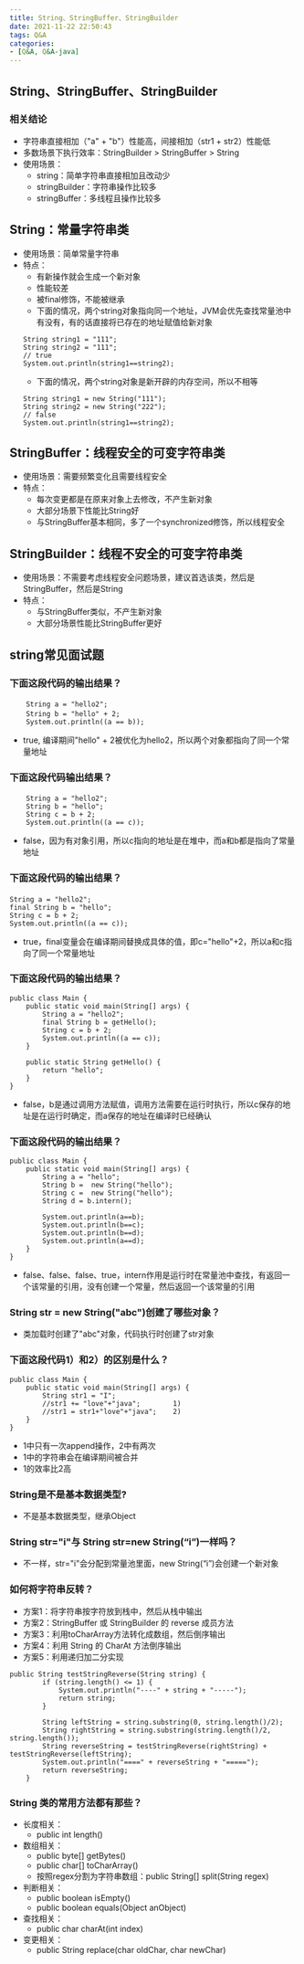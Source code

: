 ```yaml
---
title: String、StringBuffer、StringBuilder
date: 2021-11-22 22:50:43
tags: Q&A
categories:
- [Q&A, Q&A-java]
---
```


## String、StringBuffer、StringBuilder
### 相关结论
* 字符串直接相加（"a" + "b"）性能高，间接相加（str1 + str2）性能低
* 多数场景下执行效率：StringBuilder > StringBuffer > String
* 使用场景：
    * string：简单字符串直接相加且改动少
    * stringBuilder：字符串操作比较多
    * stringBuffer：多线程且操作比较多

## String：常量字符串类
* 使用场景：简单常量字符串
* 特点：
    * 有新操作就会生成一个新对象
    * 性能较差
    * 被final修饰，不能被继承
    * 下面的情况，两个string对象指向同一个地址，JVM会优先查找常量池中有没有，有的话直接将已存在的地址赋值给新对象
    ```
    String string1 = "111";
    String string2 = "111";
    // true
    System.out.println(string1==string2);
    ```
    * 下面的情况，两个string对象是新开辟的内存空间，所以不相等
    ```
    String string1 = new String("111");
    String string2 = new String("222");
    // false
    System.out.println(string1==string2);
    ```

## StringBuffer：线程安全的可变字符串类
* 使用场景：需要频繁变化且需要线程安全
* 特点：
    * 每次变更都是在原来对象上去修改，不产生新对象
    * 大部分场景下性能比String好
    * 与StringBuffer基本相同，多了一个synchronized修饰，所以线程安全

## StringBuilder：线程不安全的可变字符串类
* 使用场景：不需要考虑线程安全问题场景，建议首选该类，然后是StringBuffer，然后是String
* 特点：
    * 与StringBuffer类似，不产生新对象
    * 大部分场景性能比StringBuffer更好

## string常见面试题
### 下面这段代码的输出结果？
```
    String a = "hello2"; 　　
    String b = "hello" + 2; 　　
    System.out.println((a == b));
```
* true, 编译期间"hello" + 2被优化为hello2，所以两个对象都指向了同一个常量地址

### 下面这段代码输出结果？
```
    String a = "hello2"; 　  
    String b = "hello";       
    String c = b + 2;       
    System.out.println((a == c));
```
* false，因为有对象引用，所以c指向的地址是在堆中，而a和b都是指向了常量地址

### 下面这段代码的输出结果？
```
String a = "hello2";   　
final String b = "hello";       
String c = b + 2;      
System.out.println((a == c));
```
* true，final变量会在编译期间替换成具体的值，即c="hello"+2，所以a和c指向了同一个常量地址

### 下面这段代码的输出结果？
```
public class Main {
    public static void main(String[] args) {
        String a = "hello2";
        final String b = getHello();
        String c = b + 2;
        System.out.println((a == c));
    }

    public static String getHello() {
        return "hello";
    }
}
```
* false，b是通过调用方法赋值，调用方法需要在运行时执行，所以c保存的地址是在运行时确定，而a保存的地址在编译时已经确认

### 下面这段代码的输出结果？
```
public class Main {
    public static void main(String[] args) {
        String a = "hello";
        String b =  new String("hello");
        String c =  new String("hello");
        String d = b.intern();

        System.out.println(a==b);
        System.out.println(b==c);
        System.out.println(b==d);
        System.out.println(a==d);
    }
}
```
* false、false、false、true，intern作用是运行时在常量池中查找，有返回一个该常量的引用，没有创建一个常量，然后返回一个该常量的引用

### String str = new String("abc")创建了哪些对象？
* 类加载时创建了"abc"对象，代码执行时创建了str对象

### 下面这段代码1）和2）的区别是什么？
```
public class Main {
    public static void main(String[] args) {
        String str1 = "I";
        //str1 += "love"+"java";        1)
        //str1 = str1+"love"+"java";    2)      
    }
}
```
* 1中只有一次append操作，2中有两次
* 1中的字符串会在编译期间被合并
* 1的效率比2高

### String是不是基本数据类型?
* 不是基本数据类型，继承Object


### String str="i"与 String str=new String(“i”)一样吗？
* 不一样，str="i"会分配到常量池里面，new String(“i”)会创建一个新对象

### 如何将字符串反转？
* 方案1：将字符串按字符放到栈中，然后从栈中输出
* 方案2：StringBuffer 或 StringBuilder 的 reverse 成员方法
* 方案3：利用toCharArray方法转化成数组，然后倒序输出
* 方案4：利用 String 的 CharAt 方法倒序输出
* 方案5：利用递归加二分实现
```
public String testStringReverse(String string) {
        if (string.length() <= 1) {
            System.out.println("----" + string + "-----");
            return string;
        }

        String leftString = string.substring(0, string.length()/2);
        String rightString = string.substring(string.length()/2, string.length());
        String reverseString = testStringReverse(rightString) + testStringReverse(leftString);
        System.out.println("====" + reverseString + "=====");
        return reverseString;
    }
```

### String 类的常用方法都有那些？
* 长度相关：
  * public int length()
* 数组相关：
  * public byte[] getBytes()
  * public char[] toCharArray()
  * 按照regex分割为字符串数组：public String[] split(String regex)
* 判断相关：
  * public boolean isEmpty()
  * public boolean equals(Object anObject)
* 查找相关：
  * public char charAt(int index)
* 变更相关：
  * public String replace(char oldChar, char newChar)
